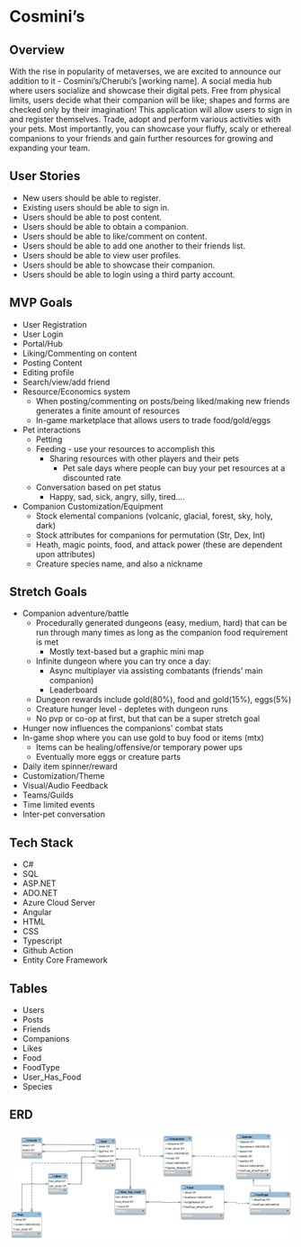 # Cosmini’s #

## Overview ##
With the rise in popularity of metaverses, we are excited to announce our addition to it - Cosmini’s/Cherubi’s [working name]. A social media hub where users socialize and showcase their digital pets. Free from physical limits, users decide what their companion will be like; shapes and forms are checked only by their imagination! This application will allow users to sign in and register themselves. Trade, adopt and perform various activities with your pets. Most importantly, you can showcase your fluffy, scaly or ethereal companions to your friends and gain further resources for growing and expanding your team.

## User Stories ##
* New users should be able to register.
* Existing users should be able to sign in.
* Users should be able to post content.
* Users should be able to obtain a companion.
* Users should be able to like/comment on content.
* Users should be able to add one another to their friends list.
* Users should be able to view user profiles.
* Users should be able to showcase their companion.
* Users should be able to login using a third party account.

## MVP Goals ##
* User Registration
* User Login
* Portal/Hub
* Liking/Commenting on content
* Posting Content
* Editing profile
* Search/view/add friend
* Resource/Economics system
    * When posting/commenting on posts/being liked/making new friends generates a finite amount of resources
    * In-game marketplace that allows users to trade food/gold/eggs
* Pet interactions
    * Petting
    * Feeding - use your resources to accomplish this
        * Sharing resources with other players and their pets
            * Pet sale days where people can buy your pet resources at a discounted rate
    * Conversation based on pet status
        * Happy, sad, sick, angry, silly, tired....
* Companion Customization/Equipment
    * Stock elemental companions (volcanic, glacial, forest, sky, holy, dark) 
    * Stock attributes for companions for permutation (Str, Dex, Int)
    * Heath, magic points, food, and attack power (these are dependent upon attributes)
    * Creature species name, and also a nickname

## Stretch Goals ##
* Companion adventure/battle
    * Procedurally generated dungeons (easy, medium, hard) that can be run through many times as long as the companion food requirement is met
        * Mostly text-based but a graphic mini map
    * Infinite dungeon where you can try once a day:
        * Async multiplayer via assisting combatants (friends’ main companion)
        * Leaderboard
    * Dungeon rewards include gold(80%), food and gold(15%), eggs(5%)
    * Creature hunger level - depletes with dungeon runs
    * No pvp or co-op at first, but that can be a super stretch goal
* Hunger now influences the companions' combat stats
* In-game shop where you can use gold to buy food or items (mtx)
    * Items can be healing/offensive/or temporary power ups
    * Eventually more eggs or creature parts
* Daily item spinner/reward
* Customization/Theme
* Visual/Audio Feedback
* Teams/Guilds
* Time limited events
* Inter-pet conversation

## Tech Stack ##
* C#
* SQL
* ASP.NET
* ADO.NET
* Azure Cloud Server
* Angular
* HTML
* CSS
* Typescript
* Github Action
* Entity Core Framework

## Tables ##
* Users
* Posts
* Friends
* Companions
* Likes
* Food
* FoodType
* User_Has_Food
* Species

## ERD ##
![Screenshot](P2_ERD_FinalFinal.png)


